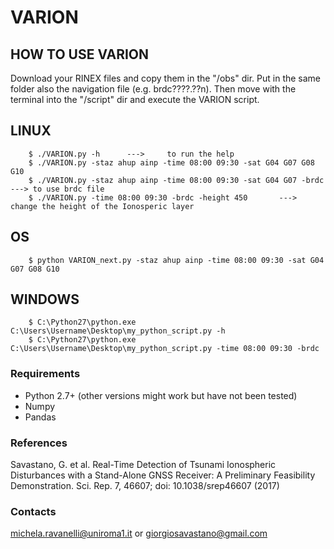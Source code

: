 # VARION

## HOW TO USE VARION

Download your RINEX files and copy them in the "/obs" dir. Put in the same folder also the navigation file (e.g. brdc????.??n).
Then move with the terminal into the "/script" dir and execute the VARION script.


## LINUX
        $ ./VARION.py -h      --->     to run the help
        $ ./VARION.py -staz ahup ainp -time 08:00 09:30 -sat G04 G07 G08 G10
        $ ./VARION.py -staz ahup ainp -time 08:00 09:30 -sat G04 G07 -brdc    ---> to use brdc file
        $ ./VARION.py -time 08:00 09:30 -brdc -height 450       ---> change the height of the Ionosperic layer

## OS
        $ python VARION_next.py -staz ahup ainp -time 08:00 09:30 -sat G04 G07 G08 G10

## WINDOWS
        $ C:\Python27\python.exe C:\Users\Username\Desktop\my_python_script.py -h
        $ C:\Python27\python.exe C:\Users\Username\Desktop\my_python_script.py -time 08:00 09:30 -brdc

### Requirements ###

- Python 2.7+ (other versions might work but have not been tested)
- Numpy
- Pandas

### References ###

Savastano, G. et al. Real-Time Detection of Tsunami Ionospheric Disturbances with a Stand-Alone GNSS Receiver: 
A Preliminary Feasibility Demonstration. Sci. Rep. 7, 46607; doi: 10.1038/srep46607 (2017)

### Contacts ###

michela.ravanelli@uniroma1.it or giorgiosavastano@gmail.com